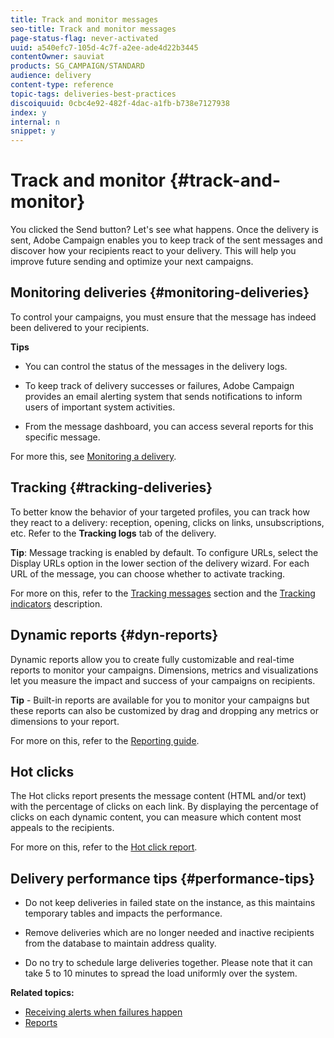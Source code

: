 ```yaml
---
title: Track and monitor messages
seo-title: Track and monitor messages
page-status-flag: never-activated
uuid: a540efc7-105d-4c7f-a2ee-ade4d22b3445
contentOwner: sauviat
products: SG_CAMPAIGN/STANDARD
audience: delivery
content-type: reference
topic-tags: deliveries-best-practices
discoiquuid: 0cbc4e92-482f-4dac-a1fb-b738e7127938
index: y
internal: n
snippet: y
---
```


# Track and monitor {#track-and-monitor}

You clicked the Send button? Let's see what happens. Once the delivery is sent, Adobe Campaign enables you to keep track of the sent messages and discover how your recipients react to your delivery. This will help you improve future sending and optimize your next campaigns.

## Monitoring deliveries {#monitoring-deliveries}

To control your campaigns, you must ensure that the message has indeed been delivered to your recipients.

**Tips**

* You can control the status of the messages in the delivery logs.

* To keep track of delivery successes or failures, Adobe Campaign provides an email alerting system that sends notifications to inform users of important system activities.

* From the message dashboard, you can access several reports for this specific message.

For more this, see [Monitoring a delivery](../../sending/using/monitoring-a-delivery.md).

## Tracking {#tracking-deliveries}

To better know the behavior of your targeted profiles, you can track how they react to a delivery: reception, opening, clicks on links, unsubscriptions, etc. Refer to the **Tracking logs** tab of the delivery.

**Tip**: Message tracking is enabled by default. To configure URLs, select the Display URLs option in the lower section of the delivery wizard. For each URL of the message, you can choose whether to activate tracking.

For more on this, refer to the [Tracking messages](../../sending/using/tracking-messages.md) section and the [Tracking indicators](../../reporting/using/tracking-indicators.md) description. 

## Dynamic reports {#dyn-reports}

Dynamic reports allow you to create fully customizable and real-time reports to monitor your campaigns. Dimensions, metrics and visualizations let you measure the impact and success of your campaigns on recipients.

**Tip** - Built-in reports are available for you to monitor your campaigns but these reports can also be customized by drag and dropping any metrics or dimensions to your report.

For more on this, refer to the [Reporting guide](../../reporting/using/about-dynamic-reports.md).

## Hot clicks

The Hot clicks report presents the message content (HTML and/or text) with the percentage of clicks on each link. By displaying the percentage of clicks on each dynamic content, you can measure which content most appeals to the recipients.

For more on this, refer to the [Hot click report](../../reporting/using/hot-clicks.md).

## Delivery performance tips {#performance-tips}

* Do not keep deliveries in failed state on the instance, as this maintains temporary tables and impacts the performance.

* Remove deliveries which are no longer needed and inactive recipients from the database to maintain address quality.

* Do no try to schedule large deliveries together. Please note that it can take 5 to 10 minutes to spread the load uniformly over the system.

**Related topics:**

* [Receiving alerts when failures happen](../../sending/using/receiving-alerts-when-failures-happen.md)
* [Reports](../../reporting/using/about-dynamic-reports.md)
